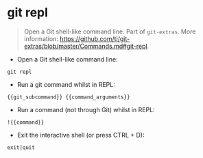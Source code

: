 # git repl

> Open a Git shell-like command line.
> Part of `git-extras`.
> More information: <https://github.com/tj/git-extras/blob/master/Commands.md#git-repl>.

- Open a Git shell-like command line:

`git repl`

- Run a git command whilst in REPL:

`{{git_subcommand}} {{command_arguments}}`

- Run a command (not through Git) whilst in REPL:

`!{{command}}`

- Exit the interactive shell (or press CTRL + D):

`exit|quit`
